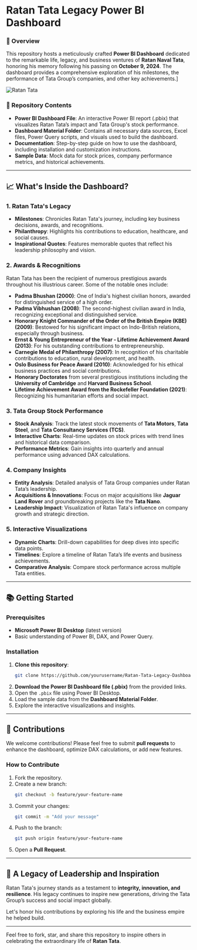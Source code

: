# Ratan Tata Legacy Power BI Dashboard

### 🌟 Overview
This repository hosts a meticulously crafted **Power BI Dashboard** dedicated to the remarkable life, legacy, and business ventures of **Ratan Naval Tata**, honoring his memory following his passing on **October 9, 2024**. The dashboard provides a comprehensive exploration of his milestones, the performance of Tata Group’s companies, and other key achievements.]

![Ratan Tata](https://res.cloudinary.com/dgwuwwqom/image/upload/v1731403842/Ratan_tata_2.jpg)



### 📁 Repository Contents
- **Power BI Dashboard File**: An interactive Power BI report (.pbix) that visualizes Ratan Tata’s impact and Tata Group's stock performance.
- **Dashboard Material Folder**: Contains all necessary data sources, Excel files, Power Query scripts, and visuals used to build the dashboard.
- **Documentation**: Step-by-step guide on how to use the dashboard, including installation and customization instructions.
- **Sample Data**: Mock data for stock prices, company performance metrics, and historical achievements.


---

## 📈 What's Inside the Dashboard?

### 1. **Ratan Tata's Legacy**
- **Milestones**: Chronicles Ratan Tata's journey, including key business decisions, awards, and recognitions.
- **Philanthropy**: Highlights his contributions to education, healthcare, and social causes.
- **Inspirational Quotes**: Features memorable quotes that reflect his leadership philosophy and vision.

### 2. **Awards & Recognitions**
Ratan Tata has been the recipient of numerous prestigious awards throughout his illustrious career. Some of the notable ones include:
- **Padma Bhushan (2000)**: One of India's highest civilian honors, awarded for distinguished service of a high order.
- **Padma Vibhushan (2008)**: The second-highest civilian award in India, recognizing exceptional and distinguished service.
- **Honorary Knight Commander of the Order of the British Empire (KBE) (2009)**: Bestowed for his significant impact on Indo-British relations, especially through business.
- **Ernst & Young Entrepreneur of the Year - Lifetime Achievement Award (2013)**: For his outstanding contributions to entrepreneurship.
- **Carnegie Medal of Philanthropy (2007)**: In recognition of his charitable contributions to education, rural development, and health.
- **Oslo Business for Peace Award (2010)**: Acknowledged for his ethical business practices and social contributions.
- **Honorary Doctorates** from several prestigious institutions including the **University of Cambridge** and **Harvard Business School**.
- **Lifetime Achievement Award from the Rockefeller Foundation (2021)**: Recognizing his humanitarian efforts and social impact.

### 3. **Tata Group Stock Performance**
- **Stock Analysis**: Track the latest stock movements of **Tata Motors**, **Tata Steel**, and **Tata Consultancy Services (TCS)**.
- **Interactive Charts**: Real-time updates on stock prices with trend lines and historical data comparison.
- **Performance Metrics**: Gain insights into quarterly and annual performance using advanced DAX calculations.

### 4. **Company Insights**
- **Entity Analysis**: Detailed analysis of Tata Group companies under Ratan Tata’s leadership.
- **Acquisitions & Innovations**: Focus on major acquisitions like **Jaguar Land Rover** and groundbreaking projects like the **Tata Nano**.
- **Leadership Impact**: Visualization of Ratan Tata's influence on company growth and strategic direction.

### 5. **Interactive Visualizations**
- **Dynamic Charts**: Drill-down capabilities for deep dives into specific data points.
- **Timelines**: Explore a timeline of Ratan Tata’s life events and business achievements.
- **Comparative Analysis**: Compare stock performance across multiple Tata entities.

---

## 📚 Getting Started

### Prerequisites
- **Microsoft Power BI Desktop** (latest version)
- Basic understanding of Power BI, DAX, and Power Query.

### Installation
1. **Clone this repository**:
   ```bash
   git clone https://github.com/yourusername/Ratan-Tata-Legacy-Dashboard.git
   ```
2. **Download the Power BI Dashboard file (.pbix)** from the provided links.
3. Open the `.pbix` file using Power BI Desktop.
4. Load the sample data from the **Dashboard Material Folder**.
5. Explore the interactive visualizations and insights.

---

## 🤝 Contributions
We welcome contributions! Please feel free to submit **pull requests** to enhance the dashboard, optimize DAX calculations, or add new features.

### How to Contribute
1. Fork the repository.
2. Create a new branch:
   ```bash
   git checkout -b feature/your-feature-name
   ```
3. Commit your changes:
   ```bash
   git commit -m "Add your message"
   ```
4. Push to the branch:
   ```bash
   git push origin feature/your-feature-name
   ```
5. Open a **Pull Request**.

---

## 🌟 A Legacy of Leadership and Inspiration
Ratan Tata's journey stands as a testament to **integrity, innovation, and resilience**. His legacy continues to inspire new generations, driving the Tata Group’s success and social impact globally.

Let's honor his contributions by exploring his life and the business empire he helped build.

---

Feel free to fork, star, and share this repository to inspire others in celebrating the extraordinary life of **Ratan Tata**. 
